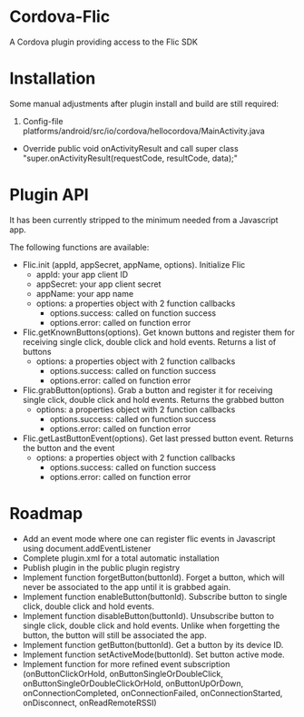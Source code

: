 # Cordova-Flic
A Cordova plugin providing access to the Flic SDK

# Installation
Some manual adjustments after plugin install and build are still required:

1. Config-file platforms/android/src/io/cordova/hellocordova/MainActivity.java
  * Override public void onActivityResult and call super class "super.onActivityResult(requestCode, resultCode, data);"

# Plugin API
It has been currently stripped to the minimum needed from a Javascript app.

The following functions are available:

* Flic.init (appId, appSecret, appName, options). Initialize Flic
  * appId: your app client ID
  * appSecret: your app client secret
  * appName: your app name
  * options: a properties object with 2 function callbacks
    * options.success: called on function success
    * options.error: called on function error
* Flic.getKnownButtons(options). Get known buttons and register them for receiving single click, double click and hold events. Returns a list of buttons
  * options: a properties object with 2 function callbacks
    * options.success: called on function success
    * options.error: called on function error
* Flic.grabButton(options). Grab a button and register it for receiving single click, double click and hold events. Returns the grabbed button
  * options: a properties object with 2 function callbacks
    * options.success: called on function success
    * options.error: called on function error
* Flic.getLastButtonEvent(options). Get last pressed button event. Returns the button and the event
  * options: a properties object with 2 function callbacks
    * options.success: called on function success
    * options.error: called on function error

# Roadmap

* Add an event mode where one can register flic events in Javascript using document.addEventListener
* Complete plugin.xml for a total automatic installation
* Publish plugin in the public plugin registry
* Implement function forgetButton(buttonId). Forget a button, which will never be associated to the app until it is grabbed again.
* Implement function enableButton(buttonId). Subscribe button to single click, double click and hold events.
* Implement function disableButton(buttonId). Unsubscribe button to single click, double click and hold events. Unlike when forgetting the button, the button will still be associated the app.
* Implement function getButton(buttonId). Get a button by its device ID.
* Implement function setActiveMode(buttonId). Set button active mode.
* Implement function for more refined event subscription (onButtonClickOrHold, onButtonSingleOrDoubleClick, onButtonSingleOrDoubleClickOrHold, onButtonUpOrDown, onConnectionCompleted, onConnectionFailed, onConnectionStarted, onDisconnect, onReadRemoteRSSI)

